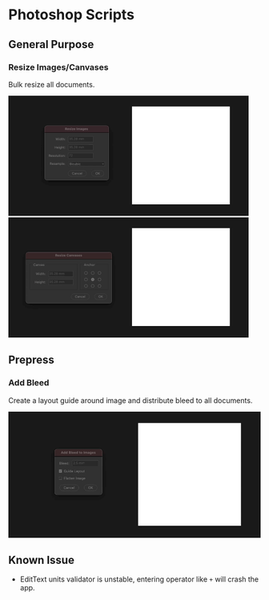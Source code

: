 Photoshop Scripts
=================

General Purpose
---------------

### Resize Images/Canvases

Bulk resize all documents.

<img src="../art/psd-resize-images.gif" width="480" height="240"/>
<img src="../art/psd-resize-canvases.gif" width="480" height="240"/>

Prepress
--------

### Add Bleed

Create a layout guide around image and distribute bleed to all documents.

![](../art/psd-add-bleed.gif)

Known Issue
-----------

* EditText units validator is unstable, entering operator like `+` will crash the app.